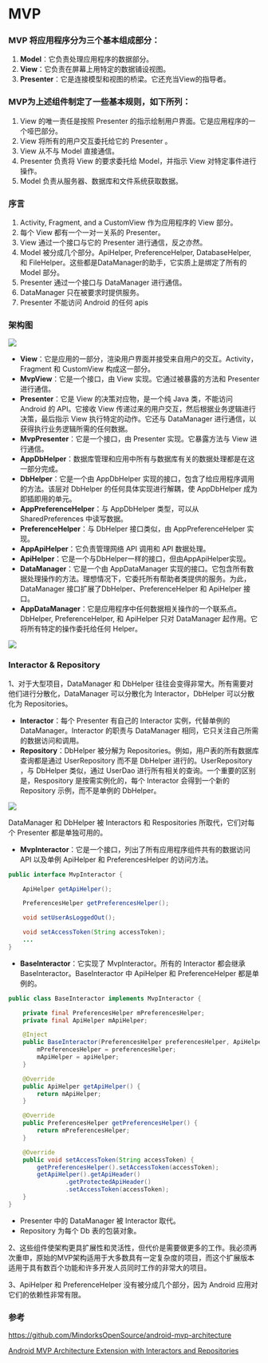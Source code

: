 # MVP

### MVP 将应用程序分为三个基本组成部分：

1. **Model**：它负责处理应用程序的数据部分。
2. **View**：它负责在屏幕上用特定的数据铺设视图。
3. **Presenter**：它是连接模型和视图的桥梁。它还充当View的指导者。

### MVP为上述组件制定了一些基本规则，如下所列：

1. View 的唯一责任是按照 Presenter 的指示绘制用户界面。它是应用程序的一个哑巴部分。
2. View 将所有的用户交互委托给它的 Presenter 。
3. View 从不与 Model 直接通信。
4. Presenter 负责将 View 的要求委托给 Model，并指示 View 对特定事件进行操作。
5. Model 负责从服务器、数据库和文件系统获取数据。

### 序言

1. Activity, Fragment, and a CustomView 作为应用程序的 View 部分。
2. 每个 View 都有一个一对一关系的 Presenter。
3. View 通过一个接口与它的 Presenter 进行通信，反之亦然。
4. Model 被分成几个部分。ApiHelper, PreferenceHelper, DatabaseHelper, 和 FileHelper。这些都是DataManager的助手，它实质上是绑定了所有的 Model 部分。
5. Presenter 通过一个接口与 DataManager 进行通信。
6. DataManager 只在被要求时提供服务。
7. Presenter 不能访问 Android 的任何 apis

### 架构图

![](./pics/09792-1etz8borfvbwoolchgczq1a.png)

* **View**：它是应用的一部分，渲染用户界面并接受来自用户的交互。Activity，Fragment 和 CustomView 构成这一部分。
* **MvpView**：它是一个接口，由 View 实现。它通过被暴露的方法和 Presenter 进行通信。
* **Presenter**：它是 View 的决策对应物，是一个纯 Java 类，不能访问 Android 的 API。它接收 View 传递过来的用户交互，然后根据业务逻辑进行决策，最后指示 View 执行特定的动作。它还与 DataManager 进行通信，以获得执行业务逻辑所需的任何数据。
* **MvpPresenter**：它是一个接口，由 Presenter 实现。它暴露方法与 View 进行通信。
* **AppDbHelper**：数据库管理和应用中所有与数据库有关的数据处理都是在这一部分完成。
* **DbHelper**：它是一个由 AppDbHelper 实现的接口，包含了给应用程序调用的方法。该层对 DbHelper 的任何具体实现进行解耦，使 AppDbHelper 成为即插即用的单元。
* **AppPreferenceHelper**：与 AppDbHelper 类型，可以从 SharedPreferences 中读写数据。
* **PreferenceHelper**：与 DbHelper 接口类似，由 AppPreferenceHelper 实现。
* **AppApiHelper**：它负责管理网络 API 调用和 API 数据处理。
* **ApiHelper**：它是一个与DbHelper一样的接口，但由AppApiHelper实现。
* **DataManager**：它是一个由 AppDataManager 实现的接口。它包含所有数据处理操作的方法。理想情况下，它委托所有帮助者类提供的服务。为此，DataManager 接口扩展了DbHelper、PreferenceHelper 和 ApiHelper 接口。
* **AppDataManager**：它是应用程序中任何数据相关操作的一个联系点。DbHelper, PreferenceHelper, 和 ApiHelper 只对 DataManager 起作用。它将所有特定的操作委托给任何 Helper。

![](./pics/20210508-143706.png)

### Interactor & Repository

1、对于大型项目，DataManager 和 DbHelper 往往会变得非常大。所有需要对他们进行分散化，DataManager 可以分散化为 Interactor，DbHelper 可以分散化为 Repositories。

* **Interactor**：每个 Presenter 有自己的 Interactor 实例，代替单例的 DataManager。Interactor 的职责与 DataManager 相同，它只关注自己所需的数据访问和调用。
* **Repository**：DbHelper 被分解为 Repositories。例如，用户表的所有数据库查询都是通过 UserRepository 而不是 DbHelper 进行的。UserRepository ，与 DbHelper 类似，通过 UserDao 进行所有相关的查询。一个重要的区别是，Respository 是按需实例化的，每个 Interactor 会得到一个新的 Repository 示例，而不是单例的 DbHelper。

![](./pics/f220e-1g24y6clgqprbiwa-uodfew.png)

DataManager 和 DbHelper 被 Interactors 和 Respositories 所取代，它们对每个 Presenter 都是单独可用的。

* **MvpInteractor**：它是一个接口，列出了所有应用程序组件共有的数据访问 API 以及单例 ApiHelper 和 PreferencesHelper 的访问方法。

```java
public interface MvpInteractor {

    ApiHelper getApiHelper();

    PreferencesHelper getPreferencesHelper();

    void setUserAsLoggedOut();

    void setAccessToken(String accessToken);
    ...
}
```

* **BaseInteractor**：它实现了 MvpInteractor。所有的 Interactor 都会继承 BaseInteractor。BaseInteractor 中 ApiHelper 和 PreferenceHelper 都是单例的。

```java
public class BaseInteractor implements MvpInteractor {

    private final PreferencesHelper mPreferencesHelper;
    private final ApiHelper mApiHelper;

    @Inject
    public BaseInteractor(PreferencesHelper preferencesHelper, ApiHelper apiHelper) {
        mPreferencesHelper = preferencesHelper;
        mApiHelper = apiHelper;
    }

    @Override
    public ApiHelper getApiHelper() {
        return mApiHelper;
    }

    @Override
    public PreferencesHelper getPreferencesHelper() {
        return mPreferencesHelper;
    }

    @Override
    public void setAccessToken(String accessToken) {
        getPreferencesHelper().setAccessToken(accessToken);
        getApiHelper().getApiHeader()
                .getProtectedApiHeader()
                .setAccessToken(accessToken);
    }
}
```

* Presenter 中的 DataManager 被 Interactor 取代。
* Repository 为每个 Db 表的包装对象。

2、这些组件使架构更具扩展性和灵活性，但代价是需要做更多的工作。我必须再次重申，原始的MVP架构适用于大多数具有一定复杂度的项目，而这个扩展版本适用于具有数百个功能和许多开发人员同时工作的非常大的项目。

3、ApiHelper 和 PreferenceHelper 没有被分成几个部分，因为 Android 应用对它们的依赖性非常有限。

### 参考

https://github.com/MindorksOpenSource/android-mvp-architecture

[Android MVP Architecture Extension with Interactors and Repositories](https://blog.mindorks.com/android-mvp-architecture-extension-with-interactors-and-repositories-bd4b51972339)

